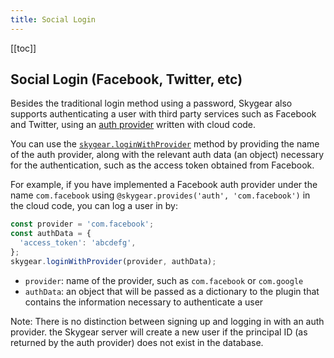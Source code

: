```yaml
---
title: Social Login
---
```


[[toc]]


## Social Login (Facebook, Twitter, etc)

Besides the traditional login method using a password,
Skygear also supports authenticating a user with third party services
such as Facebook and Twitter, using an
[auth provider][doc-auth-provider] written with cloud code.

You can use the [`skygear.loginWithProvider`](https://doc.esdoc.org/github.com/skygeario/skygear-SDK-JS/class/lib/container.js~Container.html#instance-method-loginWithProvider) method by providing the name of the
auth provider, along with the relevant auth data (an object) necessary for
the authentication, such as the access token obtained from Facebook.

For example, if you have implemented a Facebook auth provider under the name
`com.facebook` using
`@skygear.provides('auth', 'com.facebook')` in the cloud code,
you can log a user in by:

``` javascript
const provider = 'com.facebook';
const authData = {
  'access_token': 'abcdefg',
};
skygear.loginWithProvider(provider, authData);
```

- `provider`: name of the provider, such as `com.facebook` or `com.google`
- `authData`: an object that will be passed as a dictionary to the
  plugin that contains the information necessary to authenticate a user

Note: There is no distinction between signing up and logging in with
an auth provider. the Skygear server will create a new user if the principal ID
(as returned by the auth provider) does not exist in the database.

[doc-auth-provider]: /guides/advanced/auth-provider/python/
